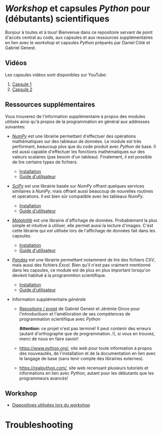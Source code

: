 # _Workshop_ et capsules _Python_ pour (débutants) scientifiques

Bonjour à toutes et à tous! Bienvenue dans ce repositoire servant de point d'accès central au code, aux capsules et aux ressources supplémentaires en lien avec le _workshop_ et capsules _Python_ préparés par Daniel Côté et Gabriel Genest.


## Vidéos
Les capsules vidéos sont disponibles sur YouTube:

1. [Capsule 1](https://www.youtube.com/watch?v=xGRqj6umDQ0)
2. [Capsule 2](https://www.youtube.com/watch?v=ECArr5dAJt4)

## Ressources supplémentaires
Vous trouverez de l'information supplémentaire à propos des modules utilisés ainsi qu'à propos de la programmation en général aux addresses suivantes:

- [_NumPy_](https://numpy.org/) est une librairie permettant d'effectuer des opérations mathématiques sur des tableaux de données. Le module est très performant, beaucoup plus que du code produit avec _Python_ de base. Il est aussi capable d'effectuer les fonctions mathématiques sur des valeurs scalaires (pas besoin d'un tableau). Finalement, il est possible de lire certains types de fichiers.
  - [Installation](https://numpy.org/install/)
  - [Guide d'utilisateur](https://numpy.org/doc/stable/user/index.html)

- [_SciPy_](http://scipy.github.io/devdocs/index.html) est une librairie basée sur _NumPy_ offrant quelques services similaires à _NumPy_, mais offrant aussi beaucoup de nouvelles routines et opérations. Il est bien sûr compatible avec les tableaux _NumPy_.
  - [Installation](https://scipy.org/install.html)
  - [Guide d'utilisateur](http://scipy.github.io/devdocs/tutorial/index.html)

- [_Matplotlib_](https://matplotlib.org/) est une librairie d'affichage de données. Probablement la plus simple et intuitive à utiliser, elle permet aussi la lecture d'images. C'est cette librairie qui est utilisée lors de l'affichage de données fait dans les capsules.
  - [Installation](https://matplotlib.org/stable/users/installing.html)
  - [Guide d'utilisateur](https://matplotlib.org/stable/users/index.html)

- [_Pandas_](https://pandas.pydata.org/) est une librairie permettant notamment de lire des fichiers _CSV_, mais aussi des fichiers _Excel_. Bien qu'il n'est pas vraiment mentionné dans les capsules, ce module est de plus en plus important lorsqu'on devient habitué à la programmtion scientifique.
  - [Installation](https://pandas.pydata.org/getting_started.html)
  - [Guide d'utilisateur](https://pandas.pydata.org/docs/user_guide/index.html)

* Information supplémentaire _générale_
  + [Repositoire / projet](https://github.com/JeremieGince/TutorielPython-Manuel) de Gabriel Genest et Jérémie Gince pour l'introductiuon et l'amélioration de ses compétences de programmation scientifique avec _Python_
  
    **Attention:** ce projet n'est pas terminé! Il peut contenir des erreurs (autant d'orthographe que de programmation..!), si vous en trouvez, merci de nous en faire savoir!
    
  + https://www.python.org/, site web pour toute information à propos des nouveautés, de l'installation et de la documentation en lien avec le langage de base (sans tenir compte des librairies externes).
  + https://realpython.com/, site web recensant plusieurs tutoriels et informations en lien avec _Python_, autant pour les débutants que les programmeurs avancés!

## Workshop
 - [Diapositives utilisées lors du _workshop_](https://ulavaldti-my.sharepoint.com/:p:/g/personal/gagen38_ulaval_ca/EeXq3DOCuBpIofxTrIlGOZUBhMDFeqXh_IhRqeVvfQEZkg?e=rFS5hi)


# Troubleshooting
